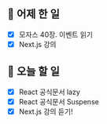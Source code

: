 ## 🐣 어제 한 일

- [x] 모자스 40장. 이벤트 읽기
- [x] Next.js 강의

## 🐤 오늘 할 일

- [x] React 공식문서 lazy
- [x] React 공식문서 Suspense
- [x] Next.js 강의 듣기!